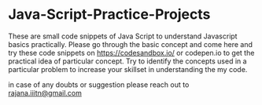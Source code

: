 # Java-Script-Practice-Projects

These are small code snippets of Java Script to understand Javascript basics practically.
Please go through the basic concept and come here and try these code snippets on https://codesandbox.io/ or codepen.io to get the practical idea of particular concept.
Try to identify the concepts used in a particular problem to increase your skillset in understanding the my code.

in case of any doubts or suggestion please reach out to rajana.iiitn@gmail.com
